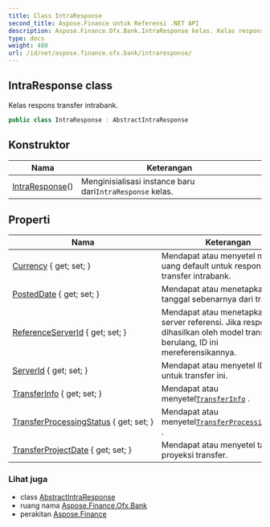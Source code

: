 ```yaml
---
title: Class IntraResponse
second_title: Aspose.Finance untuk Referensi .NET API
description: Aspose.Finance.Ofx.Bank.IntraResponse kelas. Kelas respons transfer intrabank.
type: docs
weight: 480
url: /id/net/aspose.finance.ofx.bank/intraresponse/
---
```

## IntraResponse class

Kelas respons transfer intrabank.

```csharp
public class IntraResponse : AbstractIntraResponse
```

## Konstruktor

| Nama | Keterangan |
| --- | --- |
| [IntraResponse](intraresponse/)() | Menginisialisasi instance baru dari`IntraResponse` kelas. |

## Properti

| Nama | Keterangan |
| --- | --- |
| [Currency](../../aspose.finance.ofx.bank/intraresponse/currency/) { get; set; } | Mendapat atau menyetel mata uang default untuk respons transfer intrabank. |
| [PostedDate](../../aspose.finance.ofx.bank/intraresponse/posteddate/) { get; set; } | Mendapat atau menetapkan tanggal sebenarnya dari transfer. |
| [ReferenceServerId](../../aspose.finance.ofx.bank/intraresponse/referenceserverid/) { get; set; } | Mendapat atau menetapkan ID server referensi. Jika respons dihasilkan oleh model transfer berulang, ID ini mereferensikannya. |
| [ServerId](../../aspose.finance.ofx.bank/intraresponse/serverid/) { get; set; } | Mendapat atau menyetel ID server untuk transfer ini. |
| [TransferInfo](../../aspose.finance.ofx.bank/intraresponse/transferinfo/) { get; set; } | Mendapat atau menyetel[`TransferInfo`](./transferinfo/) . |
| [TransferProcessingStatus](../../aspose.finance.ofx.bank/intraresponse/transferprocessingstatus/) { get; set; } | Mendapat atau menyetel[`TransferProcessingStatus`](./transferprocessingstatus/) . |
| [TransferProjectDate](../../aspose.finance.ofx.bank/intraresponse/transferprojectdate/) { get; set; } | Mendapat atau menyetel tanggal proyeksi transfer. |

### Lihat juga

* class [AbstractIntraResponse](../abstractintraresponse/)
* ruang nama [Aspose.Finance.Ofx.Bank](../../aspose.finance.ofx.bank/)
* perakitan [Aspose.Finance](../../)


